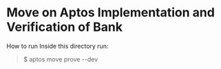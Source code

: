 # Move on Aptos Implementation and Verification of Bank

How to run
Inside this directory run:

> $ aptos move prove --dev
